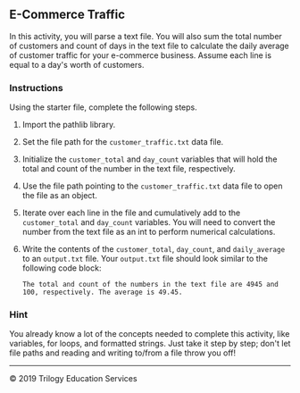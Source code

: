## E-Commerce Traffic

In this activity, you will parse a text file. You will also sum the total number of customers and count of days in the text file to calculate the daily average of customer traffic for your e-commerce business. Assume each line is equal to a day's worth of customers. 

### Instructions

Using the starter file, complete the following steps.

1. Import the pathlib library.

2. Set the file path for the `customer_traffic.txt` data file.

3. Initialize the `customer_total` and `day_count` variables that will hold the total and count of the number in the text file, respectively.

4. Use the file path pointing to the `customer_traffic.txt` data file to open the file as an object.

5. Iterate over each line in the file and cumulatively add to the `customer_total` and `day_count` variables. You will need to convert the number from the text file as an int to perform numerical calculations.

6. Write the contents of the `customer_total`, `day_count`, and `daily_average` to an `output.txt` file. Your `output.txt` file should look similar to the following code block:

    ```
    The total and count of the numbers in the text file are 4945 and 100, respectively. The average is 49.45.
    ```

### Hint

You already know a lot of the concepts needed to complete this activity, like variables, for loops, and formatted strings. Just take it step by step; don't let file paths and reading and writing to/from a file throw you off!

---

© 2019 Trilogy Education Services